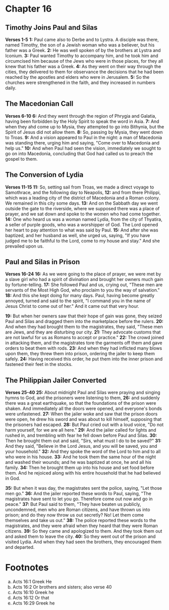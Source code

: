 # Chapter 16
## Timothy Joins Paul and Silas
**Verses 1-5**
**1:** Paul came also to Derbe and to Lystra. A disciple was there, named Timothy, the son of a Jewish woman who was a believer, but his father was a Greek.
**2:** He was well spoken of by the brothers at Lystra and Iconium.
**3:** Paul wanted Timothy to accompany him, and he took him and circumcised him because of the Jews who were in those places, for they all knew that his father was a Greek.
**4:** As they went on their way through the cities, they delivered to them for observance the decisions that he had been reached by the apostles and elders who were in Jerusalem.
**5:** So the churches were strengthened in the faith, and they increased in numbers daily.

## The Macedonian Call
**Verses 6-10**
**6:** And they went through the region of Phrygia and Galatia, having been forbidden by the Holy Spirit to speak the word in Asia.
**7:** And when they ahd come up to Mysia, they attempted to go into Bithynia, but the Spirit of Jesus did not allow them.
**8:** So, passing by Mysia, they went down to Troas.
**9:** And a vision appeared to Paul in the night: a man of Macedonia was standing there, urging him and saying, "Come over to Macedonia and help us."
**10:** And when Paul had seen the vision, immediately we sought to go on into Macedonia, concluding that God had called us to preach the gospel to them.

## The Conversion of Lydia
**Verses 11-15**
**11:** So, setting sail from Troas, we made a direct voyage to Samothrace, and the following day to Neapolis,
**12:** and from there Philippi, which was a leading city of the district of Macedonia and a Roman colony. We remained in this city some days.
**13:** And on the Sabbath day we went outside the gate to the riverside, where we supposed there was a place of prayer, and we sat down and spoke to the women who had come together.
**14:** One who heard us was a woman named Lydia, from the city of Thyatira, a seller of purple goods, who was a worshipper of God. The Lord opened her heart to pay attention to what was said by Paul. 
**15:** And after she was baptized, and her husband as well, she urged us, saying, "If you have judged me to be faithful to the Lord, come to my house and stay." And she prevailed upon us.

## Paul and Silas in Prison
**Verses 16-24**
**16:** As we were going to the place of prayer, we were met by a slave girl who had a spirit of divination and brought her owners much gain by fortune-telling.
**17:** She followed Paul and us, crying out, "These men are servants of the Most High God, who proclaim to you the way of salvation."
**18:** And this she kept doing for many days. Paul, having become greatly annoyed, turned and said to the spirit, "I command you in the name of Jesus Christ to come out of her." And it came out that very hour.

**19:** But when her owners saw that their hope of gain was gone, they seized Paul and Silas and dragged them into the marketplace before the rulers.
**20:** And when they had brought them to the magistrates, they said, "These men are Jews, and they are disturbing our city.
**21:** They advocate customs that are not lawful for us as Romans to accept or practice."
**22:** The crowd joined in attacking them, and the magistrates tore the garments off them and gave orders to beat them with rods.
**23:** And when they had inflicted many blows upon them, they threw them into prison, ordering the jailer to keep them safely.
**24:** Having received this order, he put them into the inner prison and fastened their feet in the stocks.

## The Philippian Jailer Converted
**Verses 25-40**
**25:** About midnight Paul and Silas were praying and singing hymns to God, and the prisoners were listening to them, 
**26:** and suddenly there was a great earthquake, so that the foundations of the prison were shaken. And immediately all the doors were opened, and everyone's bonds were unfastened.
**27:** When the jailer woke and saw that the prison doors were open, he drew his sword and was about to kill himself, supposing that the prisoners had escaped.
**28:** But Paul cried out with a loud voice, "Do not harm yourself, for we are all here."
**29:** And the jailer called for lights and rushed in, and trembling with fear he fell down before Paul and Silas.
**30:** Then he brought them out and said, "Sirs, what must I do to be saved?"
**31:** And they said, "Believe in the Lord Jesus, and you will be saved, you and your household."
**32:** And they spoke the word of the Lord to him and to all who were in his house.
**33:** And he took them the same hour of the night and washed their wounds; and he was baptized at once, he and all his family.
**34:** Then he brought them up into his house and set food before them. And he rejoiced along with his entire household that he had believed in God.

**35:** But when it was day, the magistrates sent the police, saying, "Let those men go."
**36:** And the jailer reported these words to Paul, saying, "The magistrates have sent to let you go. Therefore come out now and go in peace."
**37:** But Paul said to them, "They have beaten us publicly, uncondemned, men who are Roman citizens, and have thrown us into prison; and do they now throw us out secretly? No! Let them come themselves and take us out."
**38:** The police reported these words to the magistrates, and they were afraid when they heard that they were Roman citizens.
**39:** So they came and apologized to them. And they took them out and asked them to leave the city.
**40:** So they went out of the prison and visited Lydia. And when they had seen the brothers, they encouraged them and departed.

# Footnotes
<ol type='a'>
	<li>Acts 16:1 Greek He</li>
	<li>Acts 16:2 Or brothers and sisters; also verse 40</li>
	<li>Acts 16:10 Greek he</li>
	<li>Acts 16:12 Or that</li>
	<li>Acts 16:29 Greek he</li>
</ol>
